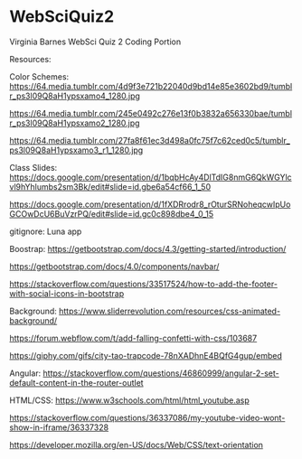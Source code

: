 # WebSciQuiz2
Virginia Barnes WebSci Quiz 2 Coding Portion

Resources:

Color Schemes:
https://64.media.tumblr.com/4d9f3e721b22040d9bd14e85e3602bd9/tumblr_ps3l09Q8aH1ypsxamo4_1280.jpg

https://64.media.tumblr.com/245e0492c276e13f0b3832a656330bae/tumblr_ps3l09Q8aH1ypsxamo2_1280.jpg

https://64.media.tumblr.com/27fa8f61ec3d498a0fc75f7c62ced0c5/tumblr_ps3l09Q8aH1ypsxamo3_r1_1280.jpg

Class Slides:
https://docs.google.com/presentation/d/1bqbHcAy4DlTdIG8nmG6QkWGYlcvl9hYhlumbs2sm3Bk/edit#slide=id.gbe6a54cf66_1_50

https://docs.google.com/presentation/d/1fXDRrodr8_rOturSRNoheqcwIpUoGCOwDcU6BuVzrPQ/edit#slide=id.gc0c898dbe4_0_15

gitignore:
Luna app

Boostrap:
https://getbootstrap.com/docs/4.3/getting-started/introduction/

https://getbootstrap.com/docs/4.0/components/navbar/

https://stackoverflow.com/questions/33517524/how-to-add-the-footer-with-social-icons-in-bootstrap

Background:
https://www.sliderrevolution.com/resources/css-animated-background/

https://forum.webflow.com/t/add-falling-confetti-with-css/103687

https://giphy.com/gifs/city-tao-trapcode-78nXADhnE4BQfG4gup/embed

Angular:
https://stackoverflow.com/questions/46860999/angular-2-set-default-content-in-the-router-outlet

HTML/CSS:
https://www.w3schools.com/html/html_youtube.asp

https://stackoverflow.com/questions/36337086/my-youtube-video-wont-show-in-iframe/36337328

https://developer.mozilla.org/en-US/docs/Web/CSS/text-orientation
